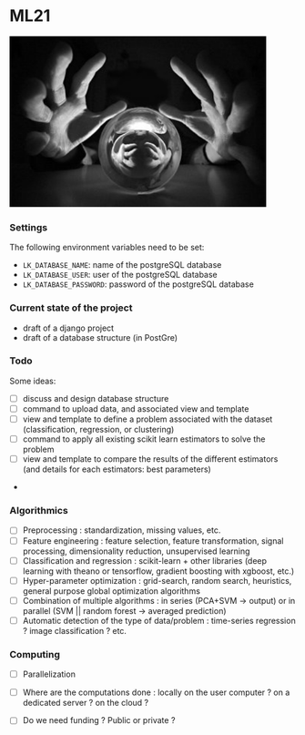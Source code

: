 # ML21

<img src="boule_cristal.jpg" height="300">

### Settings

The following environment variables need to be set:  
* `LK_DATABASE_NAME`: name of the postgreSQL database  
* `LK_DATABASE_USER`: user of the postgreSQL database  
* `LK_DATABASE_PASSWORD`: password of the postgreSQL database  

### Current state of the project

* draft of a django project     
* draft of a database structure (in PostGre)  

### Todo

Some ideas:  
- [ ] discuss and design database structure  
- [ ] command to upload data, and associated view and template  
- [ ] view and template to define a problem associated with the dataset (classification, regression, or clustering)    
- [ ] command to apply all existing scikit learn estimators to solve the problem  
- [ ] view and template to compare the results of the different estimators (and details for each estimators: best parameters) 
- 

### Algorithmics
- [ ] Preprocessing : standardization, missing values, etc.
- [ ] Feature engineering : feature selection, feature transformation, signal processing, dimensionality reduction, unsupervised learning
- [ ] Classification and regression : scikit-learn + other libraries (deep learning with theano or tensorflow, gradient boosting with xgboost, etc.)
- [ ] Hyper-parameter optimization : grid-search, random search, heuristics, general purpose global optimization algorithms
- [ ] Combination of multiple algorithms : in series (PCA+SVM -> output) or in parallel (SVM || random forest -> averaged prediction)
- [ ] Automatic detection of the type of data/problem : time-series regression ? image classification ? etc.

### Computing
- [ ] Parallelization 
- [ ] Where are the computations done : locally on the user computer ? on a dedicated server ? on the cloud ? 
- [ ] Do we need funding ? Public or private ?



